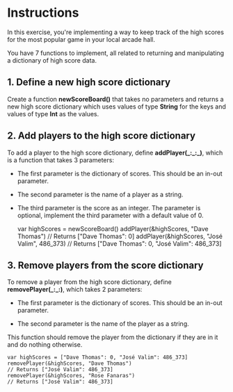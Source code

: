#  Instructions

In this exercise, you're implementing a way to keep track of the high scores for the most popular game in your local arcade hall.

You have 7 functions to implement, all related to returning and manipulating a dictionary of high score data.

## 1. Define a new high score dictionary

Create a function **newScoreBoard()** that takes no parameters and returns a new high score dictionary which uses values of type **String** for the keys and values of type **Int** as the values.

## 2. Add players to the high score dictionary

To add a player to the high score dictionary, define **addPlayer(\_:\_:\_)**, which is a function that takes 3 parameters:

- The first parameter is the dictionary of scores. This should be an in-out parameter.
    
- The second parameter is the name of a player as a string.
    
- The third parameter is the score as an integer. The parameter is optional, implement the third parameter with a default value of 0.
    
    var highScores = newScoreBoard()
    addPlayer(&highScores, "Dave Thomas")
    // Returns ["Dave Thomas": 0]
    addPlayer(&highScores, "José Valim", 486_373)
    // Returns ["Dave Thomas": 0, "José Valim": 486_373]

## 3. Remove players from the score dictionary

To remove a player from the high score dictionary, define **removePlayer(\_:\_:)**, which takes 2 parameters:

- The first parameter is the dictionary of scores. This should be an in-out parameter.

- The second parameter is the name of the player as a string.

This function should remove the player from the dictionary if they are in it and do nothing otherwise.

    var highScores = ["Dave Thomas": 0, "José Valim": 486_373]
    removePlayer(&highScores, "Dave Thomas")
    // Returns ["José Valim": 486_373]
    removePlayer(&highScores, "Rose Fanaras")
    // Returns ["José Valim": 486_373]

